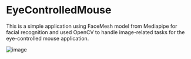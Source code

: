 # EyeControlledMouse
This is a simple application using FaceMesh model from Mediapipe for facial recognition and used OpenCV to handle image-related tasks for the eye-controlled mouse application.


![image](https://github.com/lunick8483/EyeControlledMouse/assets/61297855/e6b9904f-b7e8-4094-9349-d074dae0b5b3)

